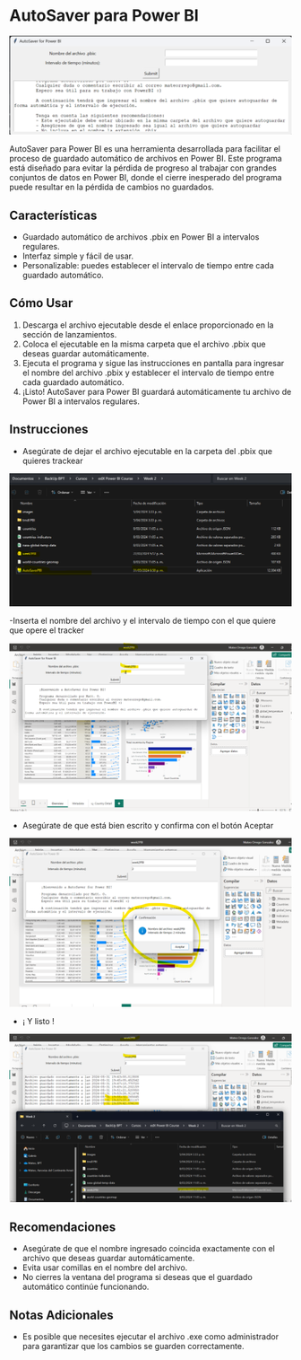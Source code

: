 # AutoSaver para Power BI

![pp1-02](https://github.com/mateorregog/autosaverpbi/blob/main/autoSaver0.png)

AutoSaver para Power BI es una herramienta desarrollada para facilitar el proceso de guardado automático de archivos en Power BI. Este programa está diseñado para evitar la pérdida de progreso al trabajar con grandes conjuntos de datos en Power BI, donde el cierre inesperado del programa puede resultar en la pérdida de cambios no guardados.

## Características

- Guardado automático de archivos .pbix en Power BI a intervalos regulares.
- Interfaz simple y fácil de usar.
- Personalizable: puedes establecer el intervalo de tiempo entre cada guardado automático.

## Cómo Usar

1. Descarga el archivo ejecutable desde el enlace proporcionado en la sección de lanzamientos.
2. Coloca el ejecutable en la misma carpeta que el archivo .pbix que deseas guardar automáticamente.
3. Ejecuta el programa y sigue las instrucciones en pantalla para ingresar el nombre del archivo .pbix y establecer el intervalo de tiempo entre cada guardado automático.
4. ¡Listo! AutoSaver para Power BI guardará automáticamente tu archivo de Power BI a intervalos regulares.

## Instrucciones
- Asegúrate de dejar el archivo ejecutable en la carpeta del .pbix que quieres trackear
 
![pp1-02](https://github.com/mateorregog/autosaverpbi/blob/main/autoSaver1.png)

-Inserta el nombre del archivo y el intervalo de tiempo con el que quiere que opere el tracker

![pp1-02](https://github.com/mateorregog/autosaverpbi/blob/main/autoSaver2.png)

- Asegúrate de que está bien escrito y confirma con el botón Aceptar
  
![pp1-02](https://github.com/mateorregog/autosaverpbi/blob/main/autoSaver3.png)

- ¡ Y listo !
  
![pp1-02](https://github.com/mateorregog/autosaverpbi/blob/main/autoSaver4.png)

## Recomendaciones

- Asegúrate de que el nombre ingresado coincida exactamente con el archivo que deseas guardar automáticamente.
- Evita usar comillas en el nombre del archivo.
- No cierres la ventana del programa si deseas que el guardado automático continúe funcionando.

## Notas Adicionales

- Es posible que necesites ejecutar el archivo .exe como administrador para garantizar que los cambios se guarden correctamente.


